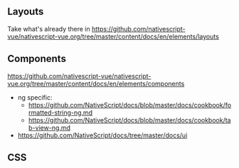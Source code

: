 ## Layouts

Take what's already there in https://github.com/nativescript-vue/nativescript-vue.org/tree/master/content/docs/en/elements/layouts

## Components

https://github.com/nativescript-vue/nativescript-vue.org/tree/master/content/docs/en/elements/components

* ng specific:
  * https://github.com/NativeScript/docs/blob/master/docs/cookbook/formatted-string-ng.md
  * https://github.com/NativeScript/docs/blob/master/docs/cookbook/tab-view-ng.md
* https://github.com/NativeScript/docs/tree/master/docs/ui

## CSS
